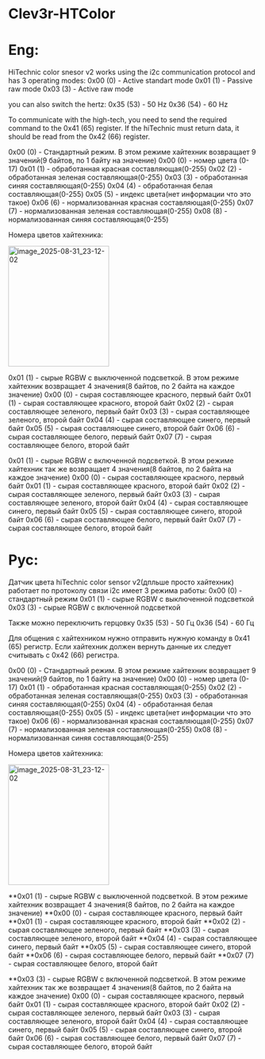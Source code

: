# Clev3r-HTColor
# Eng:

HiTechnic color snesor v2 works using the i2c communication protocol and has 3 operating modes:
  0x00 (0) - Active standart mode 
  0x01 (1) - Passive raw mode 
  0x03 (3) - Active raw mode 

you can also switch the hertz:
 0x35 (53) - 50 Hz
 0x36 (54) - 60 Hz

To communicate with the high-tech, you need to send the required command to the 0x41 (65) register. If the hiTechnic must return data, it should be read from the 0x42 (66) register.

  0x00 (0) - Стандартный режим. В этом режиме хайтехник возвращает 9 значений(9 байтов, по 1 байту на значение) 
  0x00 (0) - номер цвета (0-17)
  0x01 (1) - обработанная красная составляющая(0-255)
  0x02 (2) - обработанная зеленая составляющая(0-255)
  0x03 (3) - обработанная синяя составляющая(0-255)
  0x04 (4) - обработанная белая составляющая(0-255)
  0x05 (5) - индекс цвета(нет информации что это такое)
  0x06 (6) - нормализованная красная составляющая(0-255)
  0x07 (7) - нормализованная зеленая составляющая(0-255)
  0x08 (8) - нормализованная синяя составляющая(0-255)

Номера цветов хайтехника: 

<img width="203" height="243" alt="image_2025-08-31_23-12-02" src="https://github.com/user-attachments/assets/fbb541e2-256a-4893-b609-bebc1a8b71db" />


 0x01 (1) - сырые RGBW с выключенной подсветкой. В этом режиме хайтехник возвращает 4 значения(8 байтов, по 2 байта на каждое значение)
  0x00 (0) - сырая составляющее красного, первый байт
  0x01 (1) - сырая составляющее красного, второй байт
  0x02 (2) - сырая составляющее зеленого, первый байт
  0x03 (3) - сырая составляющее зеленого, второй байт
  0x04 (4) - сырая составляющее синего, первый байт
  0x05 (5) - сырая составляющее синего, второй байт
  0x06 (6) - сырая составляющее белого, первый байт
  0x07 (7) - сырая составляющее белого, второй байт


0x01 (1) - сырые RGBW с включенной подсветкой. В этом режиме хайтехник так же возвращает 4 значения(8 байтов, по 2 байта на каждое значение)
  0x00 (0) - сырая составляющее красного, первый байт
  0x01 (1) - сырая составляющее красного, второй байт
  0x02 (2) - сырая составляющее зеленого, первый байт
  0x03 (3) - сырая составляющее зеленого, второй байт
  0x04 (4) - сырая составляющее синего, первый байт
  0x05 (5) - сырая составляющее синего, второй байт
  0x06 (6) - сырая составляющее белого, первый байт
  0x07 (7) - сырая составляющее белого, второй байт


# Рус:

Датчик цвета hiTechnic color sensor v2(дпльше просто хайтехник) работает по протоколу связи i2c имеет 3 режима работы:
 0x00 (0) - стандартный режим
 0x01 (1) - сырые RGBW с выключенной подсветкой
 0x03 (3) - сырые RGBW с включенной подсветкой

Также можно переключить герцовку 
 0x35 (53) - 50 Гц
 0x36 (54) - 60 Гц

Для общения с хайтехником нужно отправить нужную команду в 0x41 (65) регистр. Если хайтехник должен вернуть данные их следует считывать с 0x42 (66) регистра.

  0x00 (0) - Стандартный режим. В этом режиме хайтехник возвращает 9 значений(9 байтов, по 1 байту на значение) 
  0x00 (0) - номер цвета (0-17)
  0x01 (1) - обработанная красная составляющая(0-255)
  0x02 (2) - обработанная зеленая составляющая(0-255)
  0x03 (3) - обработанная синяя составляющая(0-255)
  0x04 (4) - обработанная белая составляющая(0-255)
  0x05 (5) - индекс цвета(нет информации что это такое)
  0x06 (6) - нормализованная красная составляющая(0-255)
  0x07 (7) - нормализованная зеленая составляющая(0-255)
  0x08 (8) - нормализованная синяя составляющая(0-255)

Номера цветов хайтехника: 

<img width="203" height="243" alt="image_2025-08-31_23-12-02" src="https://github.com/user-attachments/assets/fbb541e2-256a-4893-b609-bebc1a8b71db" />


**0x01 (1) - сырые RGBW с выключенной подсветкой. В этом режиме хайтехник возвращает 4 значения(8 байтов, по 2 байта на каждое значение)
  **0x00 (0) - сырая составляющее красного, первый байт
  **0x01 (1) - сырая составляющее красного, второй байт
  **0x02 (2) - сырая составляющее зеленого, первый байт
  **0x03 (3) - сырая составляющее зеленого, второй байт
  **0x04 (4) - сырая составляющее синего, первый байт
  **0x05 (5) - сырая составляющее синего, второй байт
  **0x06 (6) - сырая составляющее белого, первый байт
  **0x07 (7) - сырая составляющее белого, второй байт

**0x03 (3) - сырые RGBW с включенной подсветкой. В этом режиме хайтехник так же возвращает 4 значения(8 байтов, по 2 байта на каждое значение)
  0x00 (0) - сырая составляющее красного, первый байт
  0x01 (1) - сырая составляющее красного, второй байт
  0x02 (2) - сырая составляющее зеленого, первый байт
  0x03 (3) - сырая составляющее зеленого, второй байт
  0x04 (4) - сырая составляющее синего, первый байт
  0x05 (5) - сырая составляющее синего, второй байт
  0x06 (6) - сырая составляющее белого, первый байт
  0x07 (7) - сырая составляющее белого, второй байт



